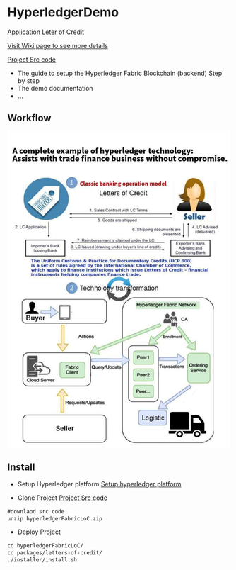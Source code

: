 # HyperledgerDemo
 [Application Leter of Credit](http://52.23.161.130:8080/)
 
 [Visit Wiki page to see more details](https://github.com/reapra-hbaocr/HyperledgerDemo/wiki)
 
 [Project Src code](https://drive.google.com/file/d/1_0dzbK1yBAxW8adxHk5jsdnV4ZccTYx3/view?usp=sharing)
 
 * The guide to setup the Hyperledger Fabric Blockchain (backend) Step by step
 * The demo documentation
 * ...
 
 ## Workflow
 
 ![](LoC.jpg)
 

## Install

*  Setup Hyperledger platform
[Setup hyperledger platform](https://github.com/reapra-hbaocr/HyperledgerDemo/wiki/1.-Setup-Hyperledger-Fabric-step-by-step)

* Clone Project
 [Project Src code](https://drive.google.com/file/d/1_0dzbK1yBAxW8adxHk5jsdnV4ZccTYx3/view?usp=sharing)
```Sh
#downlaod src code
unzip hyperledgerFabricLoC.zip
```

* Deploy Project

```Sh
cd hyperledgerFabricLoC/
cd packages/letters-of-credit/
./installer/install.sh
```
 
